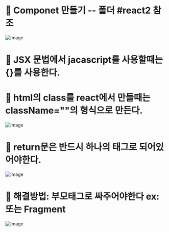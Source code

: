 # 🍕 Componet 만들기 -- 폴더 #react2 참조

![image](https://github.com/myunzzhang/react_basic/assets/129017008/cc841183-f437-4cfb-870c-e448c49c9b89)


# 🍕 JSX 문법에서 jacascript를 사용할때는 {}를 사용한다.
# 🌼 html의 class를 react에서 만들때는 className=""의 형식으로 만든다.

![image](https://github.com/myunzzhang/react_basic/assets/129017008/46785755-518a-4dc8-994a-5911f9db4f55)

# 🍕 return문은 반드시 하나의 태그로 되어있어야한다.

![image](https://github.com/myunzzhang/react_basic/assets/129017008/a49664b4-2c0b-403c-badb-4bc3450577ea)


# 🌼 해결방법: 부모태그로 싸주어야한다 ex: <div> 또는 Fragment

![image](https://github.com/myunzzhang/react_basic/assets/129017008/493b17de-4646-4e02-8a25-759dcb0b1dd5)
